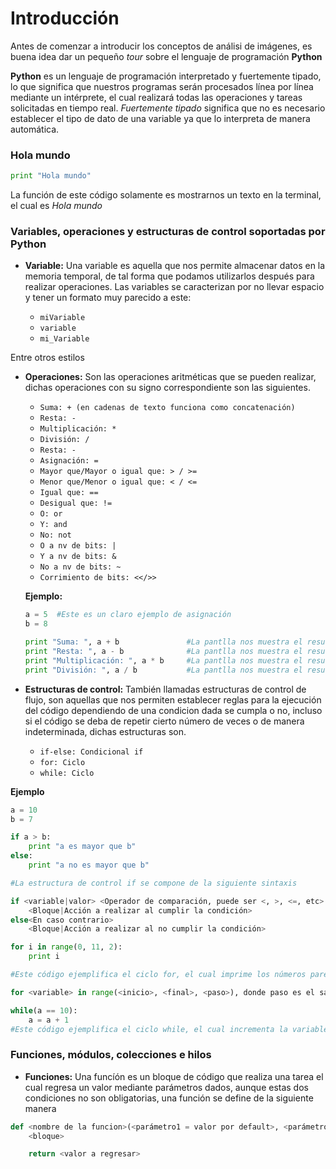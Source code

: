 # Introducción

Antes de comenzar a introducir los conceptos de análisi de imágenes, es buena idea dar un pequeño *tour* sobre el lenguaje de programación **Python**

**Python** es un lenguaje de programación interpretado y fuertemente tipado, lo que significa que nuestros programas serán procesados línea por línea mediante un intérprete, el cual realizará todas las operaciones y tareas solicitadas en tiempo real. *Fuertemente tipado* significa que no es necesario establecer el tipo de dato de una variable ya que lo interpreta de manera automática.

### Hola mundo

```python
print "Hola mundo"
```
La función de este código solamente es mostrarnos un texto en la terminal, el cual es *Hola mundo*

### Variables, operaciones y estructuras de control soportadas por Python

* __Variable:__ Una variable es aquella que nos permite almacenar datos en la memoria temporal, de tal forma que podamos utilizarlos después para realizar operaciones. Las variables se caracterizan por no llevar espacio y tener un formato muy parecido a este:

	* `miVariable`
	* `variable`
	* `mi_Variable`

Entre otros estilos

* **Operaciones:** Son las operaciones aritméticas que se pueden realizar, dichas operaciones con su signo correspondiente son las siguientes.
	
	* `Suma: + (en cadenas de texto funciona como concatenación)` 
	* `Resta: -`
	* `Multiplicación: *`
	* `División: /`
	* `Resta: -`
	* `Asignación: =`
	* `Mayor que/Mayor o igual que: > / >=`
	* `Menor que/Menor o igual que: < / <=`
	* `Igual que: ==`
	* `Desigual que: !=`
	* `O: or`
	* `Y: and`
	* `No: not`
	* `O a nv de bits: |`
	* `Y a nv de bits: &`
	* `No a nv de bits: ~`
	* `Corrimiento de bits: <</>>`

	**Ejemplo:**

	```python
	a = 5  #Este es un claro ejemplo de asignación
	b = 8

	print "Suma: ", a + b 				#La pantlla nos muestra el resultado, el cual es 13
	print "Resta: ", a - b 				#La pantlla nos muestra el resultado, el cual es -3
	print "Multiplicación: ", a * b 	#La pantlla nos muestra el resultado, el cual es 40
	print "División: ", a / b 			#La pantlla nos muestra el resultado, el cual es 0.625
	```
* **Estructuras de control:** También llamadas estructuras de control de flujo, son aquellas que nos permiten establecer reglas para la ejecución del código dependiendo de una condicion dada se cumpla o no, incluso si el código se deba de repetir cierto número de veces o de manera indeterminada, dichas estructuras son.

	* `if-else: Condicional if`
	* `for: Ciclo`
	* `while: Ciclo`

**Ejemplo**

```python
a = 10
b = 7

if a > b:
	print "a es mayor que b"
else:
	print "a no es mayor que b"

#La estructura de control if se compone de la siguiente sintaxis

if <variable|valor> <Operador de comparación, puede ser <, >, <=, etc> <variable|valor>
	<Bloque|Acción a realizar al cumplir la condición>
else<En caso contrario>
	<Bloque|Acción a realizar al no cumplir la condición>

for i in range(0, 11, 2):
	print i

#Este código ejemplifica el ciclo for, el cual imprime los números pares del 1 al 10, funciona con la siguiente sintaxis

for <variable> in range(<inicio>, <final>, <paso>), donde paso es el salto que realizará entre los números por iteración

while(a == 10):
	a = a + 1
#Este código ejemplifica el ciclo while, el cual incrementa la variable a hasta que llegue al número 10, funciona muy parecido al if

```

### Funciones, módulos, colecciones e hilos

* **Funciones:** Una funcíón es un bloque de código que realiza una tarea el cual regresa un valor mediante parámetros dados, aunque estas dos condiciones no son obligatorias, una función se define de la siguiente manera

```python
def <nombre de la funcion>(<parámetro1 = valor por default>, <parámetro2 = valor por default>, ..., <parámetroN>):
	<bloque>

	return <valor a regresar>